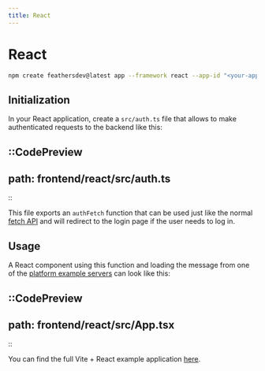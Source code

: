 ```yaml
---
title: React
---
```


# React

```sh
npm create feathersdev@latest app --framework react --app-id "<your-app-id>"
```

## Initialization

In your React application, create a `src/auth.ts` file that allows to make authenticated requests to the backend like this:

::CodePreview
---
path: frontend/react/src/auth.ts
---
::

This file exports an `authFetch` function that can be used just like the normal [fetch API](https://developer.mozilla.org/en-US/docs/Web/API/Fetch_API/Using_Fetch) and will redirect to the login page if the user needs to log in.

## Usage

A React component using this function and loading the message from one of the [platform example servers](../platforms/index.md) can look like this:

::CodePreview
---
path: frontend/react/src/App.tsx
---
::

You can find the full Vite + React example application [here](https://github.com/feathersdev/examples/tree/main/frontend/react).
